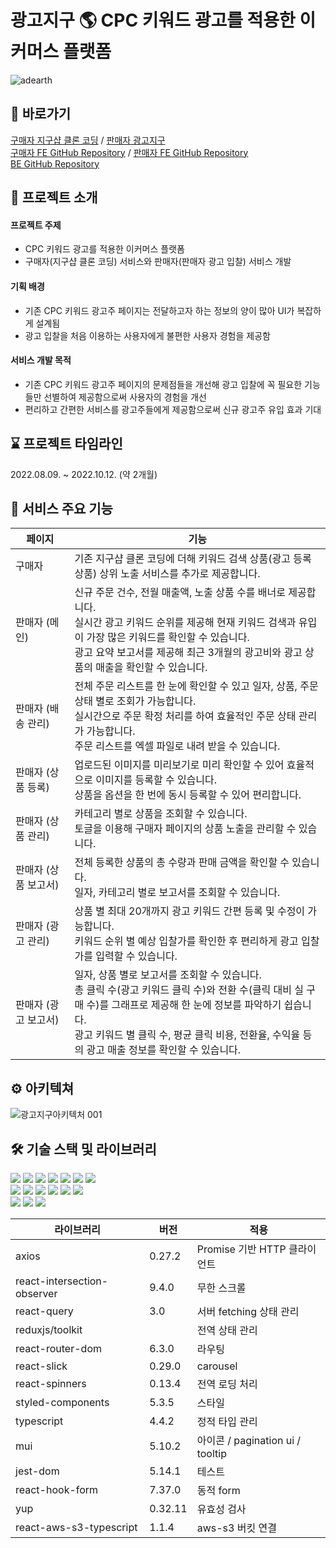 # 광고지구 🌎 CPC 키워드 광고를 적용한 이커머스 플랫폼
![adearth](https://user-images.githubusercontent.com/105091138/195831143-6d111bdf-cb33-4919-a0c8-d813124c89d7.png)
## 📌 바로가기
[구매자 지구샵 클론 코딩](https://adearth.shop) / [판매자 광고지구](https://adearth-admin.shop)<br />
[구매자 FE GitHub Repository](https://github.com/ad-earth/FE-client) / [판매자 FE GitHub Repository](https://github.com/ad-earth/FE-admin)<br />
[BE GitHub Repository](https://github.com/ad-earth/BE-server)<br />

## 🙌 프로젝트 소개

#### 프로젝트 주제
- CPC 키워드 광고를 적용한 이커머스 플랫폼 
- 구매자(지구샵 클론 코딩) 서비스와 판매자(판매자 광고 입찰) 서비스 개발

#### 기획 배경
- 기존 CPC 키워드 광고주 페이지는 전달하고자 하는 정보의 양이 많아 UI가 복잡하게 설계됨
- 광고 입찰을 처음 이용하는 사용자에게 불편한 사용자 경험을 제공함

#### 서비스 개발 목적
- 기존 CPC 키워드 광고주 페이지의 문제점들을 개선해 광고 입찰에 꼭 필요한 기능들만 선별하여 제공함으로써 사용자의 경험을 개선
- 편리하고 간편한 서비스를 광고주들에게 제공함으로써 신규 광고주 유입 효과 기대

## ⌛️ 프로젝트 타임라인
2022.08.09. ~ 2022.10.12. (약 2개월)

## 💫 서비스 주요 기능
| 페이지 | 기능 |
|------|------|
| 구매자 | 기존 지구샵 클론 코딩에 더해 키워드 검색 상품(광고 등록 상품) 상위 노출 서비스를 추가로 제공합니다. |
| 판매자 (메인) | 신규 주문 건수, 전월 매출액, 노출 상품 수를 배너로 제공합니다.<br />실시간 광고 키워드 순위를 제공해 현재 키워드 검색과 유입이 가장 많은 키워드를 확인할 수 있습니다.<br />광고 요약 보고서를 제공해 최근 3개월의 광고비와 광고 상품의 매출을 확인할 수 있습니다.|
| 판매자 (배송 관리) | 전체 주문 리스트를 한 눈에 확인할 수 있고 일자, 상품, 주문 상태 별로 조회가 가능합니다.<br />실시간으로 주문 확정 처리를 하여 효율적인 주문 상태 관리가 가능합니다.<br />주문 리스트를 엑셀 파일로 내려 받을 수 있습니다.|
| 판매자 (상품 등록) | 업로드된 이미지를 미리보기로 미리 확인할 수 있어 효율적으로 이미지를 등록할 수 있습니다.<br />상품을 옵션을 한 번에 동시 등록할 수 있어 편리합니다.|
| 판매자 (상품 관리) | 카테고리 별로 상품을 조회할 수 있습니다.<br />토글을 이용해 구매자 페이지의 상품 노출을 관리할 수 있습니다.|
| 판매자 (상품 보고서) | 전체 등록한 상품의 총 수량과 판매 금액을 확인할 수 있습니다.<br />일자, 카테고리 별로 보고서를 조회할 수 있습니다.| 
| 판매자 (광고 관리) | 상품 별 최대 20개까지 광고 키워드 간편 등록 및 수정이 가능합니다.<br />키워드 순위 별 예상 입찰가를 확인한 후 편리하게 광고 입찰가를 입력할 수 있습니다.| 
| 판매자 (광고 보고서) | 일자, 상품 별로 보고서를 조회할 수 있습니다.<br />총 클릭 수(광고 키워드 클릭 수)와 전환 수(클릭 대비 실 구매 수)를 그래프로 제공해 한 눈에 정보를 파악하기 쉽습니다.<br />광고 키워드 별 클릭 수, 평균 클릭 비용, 전환율, 수익율 등의 광고 매출 정보를 확인할 수 있습니다.|

## ⚙️ 아키텍쳐
![광고지구아키텍처 001](https://user-images.githubusercontent.com/105091138/195766564-08299428-e979-49f0-97c8-7a130a7b106c.jpeg)

## 🛠 기술 스택 및 라이브러리
  <img src="https://img.shields.io/badge/html5-E34F26?style=for-the-badge&logo=html5&logoColor=white"> <img src="https://img.shields.io/badge/css-1572B6?style=for-the-badge&logo=css3&logoColor=white"> <img src="https://img.shields.io/badge/javascript-F7DF1E?style=for-the-badge&logo=javascript&logoColor=black"> <img src="https://img.shields.io/badge/typescript-3178C6?style=for-the-badge&logo=typescript&logoColor=white"> <img src="https://img.shields.io/badge/react-61DAFB?style=for-the-badge&logo=react&logoColor=white"> <img src="https://img.shields.io/badge/reactquery-61DAFB?style=for-the-badge&logo=reactquery&logoColor=white"> <img src="https://img.shields.io/badge/redux_toolkit-764ABC?style=for-the-badge&logo=redux&logoColor=white">
    <br>
<img src="https://img.shields.io/badge/axios-6236FF?style=for-the-badge&logo=axios&logoColor=white"> <img src="https://img.shields.io/badge/aws_route53-232F3E?style=for-the-badge&logo=amazonaws&logoColor=white"> <img src="https://img.shields.io/badge/aws_cloud_front-FF9900?style=for-the-badge&logo=awsfargate&logoColor=white"> <img src="https://img.shields.io/badge/amazon_S3-569A31?style=for-the-badge&logo=amazons3&logoColor=white"> 
<img src="https://img.shields.io/badge/styled_components-DB7093?style=for-the-badge&logo=styledcomponents&logoColor=white"> <img src="https://img.shields.io/badge/indexed_DB-F24E1E?style=for-the-badge&logo=indexed_DB&logoColor=white">
<br>
<img src="https://img.shields.io/badge/git-F05032?style=for-the-badge&logo=git&logoColor=white"></div>
<img src="https://img.shields.io/badge/github-181717?style=for-the-badge&logo=github&logoColor=white"> <img src="https://img.shields.io/badge/github actions-2088FF?style=for-the-badge&logo=github actions&logoColor=white">


| 라이브러리 | 버전 | 적용 |
|------|------|------|
|axios|0.27.2|Promise 기반 HTTP 클라이언트|
|react-intersection-observer|9.4.0|무한 스크롤|
|react-query|3.0|서버 fetching 상태 관리|
|reduxjs/toolkit||전역 상태 관리|
|react-router-dom|6.3.0|라우팅|
|react-slick|0.29.0|carousel|
|react-spinners|0.13.4|전역 로딩 처리|
|styled-components|5.3.5|스타일|
|typescript|4.4.2|정적 타입 관리|
|mui|5.10.2|아이콘 / pagination ui / tooltip|
|jest-dom|5.14.1|테스트|
|react-hook-form|7.37.0|동적 form|
|yup|0.32.11|유효성 검사|
|react-aws-s3-typescript|1.1.4|aws-s3 버킷 연결|

<!-- ## 🚀 트러블슈팅 

## 🧑‍🚀 팀원 소개
| 이름 | 개인 깃허브 | 담당 |
|------|------|------|
|------|------|------|
|------|------|------|
|------|------|------|
## 기타
#### API 설계
#### 와이어프레임 및 플로우차트
#### 유저 시나리오 -->
